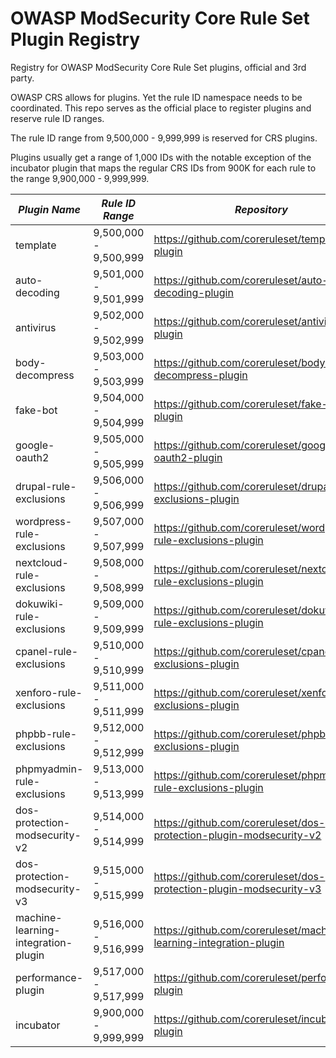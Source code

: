 # OWASP ModSecurity Core Rule Set Plugin Registry
Registry for OWASP ModSecurity Core Rule Set plugins, official and 3rd party.

OWASP CRS allows for plugins. Yet the rule ID namespace needs to be coordinated. This repo serves as the official 
place to register plugins and reserve rule ID ranges.

The rule ID range from 9,500,000 - 9,999,999 is reserved for CRS plugins.

Plugins usually get a range of 1,000 IDs with the notable exception of the incubator plugin that
maps the regular CRS IDs from 900K for each rule to the range 9,900,000 - 9,999,999.

| *Plugin Name*                 | *Rule ID Range*       | *Repository*                                                        | *Type*   | *Status*             | *CI* |
|-------------------------------|-----------------------|---------------------------------------------------------------------|----------|--------------------- | -----|
| template                      | 9,500,000 - 9,500,999 | https://github.com/coreruleset/template-plugin                      | official | tested               | [![.github/workflows/integration.yml](https://github.com/coreruleset/template-plugin/actions/workflows/integration.yml/badge.svg)](https://github.com/coreruleset/template-plugin/actions/workflows/integration.yml) |
| auto-decoding                 | 9,501,000 - 9,501,999 | https://github.com/coreruleset/auto-decoding-plugin                 | official | untested             | |
| antivirus                     | 9,502,000 - 9,502,999 | https://github.com/coreruleset/antivirus-plugin                     | official | &#9989;&nbsp;tested  | |
| body-decompress               | 9,503,000 - 9,503,999 | https://github.com/coreruleset/body-decompress-plugin               | official | &#9989;&nbsp;tested  | |
| fake-bot                      | 9,504,000 - 9,504,999 | https://github.com/coreruleset/fake-bot-plugin                      | official | &#9989;&nbsp;tested  | |
| google-oauth2                 | 9,505,000 - 9,505,999 | https://github.com/coreruleset/google-oauth2-plugin                 | official | &#9989;&nbsp;tested  | |
| drupal-rule-exclusions        | 9,506,000 - 9,506,999 | https://github.com/coreruleset/drupal-rule-exclusions-plugin        | official | untested             | |
| wordpress-rule-exclusions     | 9,507,000 - 9,507,999 | https://github.com/coreruleset/wordpress-rule-exclusions-plugin     | official | &#9989;&nbsp;tested  | |
| nextcloud-rule-exclusions     | 9,508,000 - 9,508,999 | https://github.com/coreruleset/nextcloud-rule-exclusions-plugin     | official | untested             | |
| dokuwiki-rule-exclusions      | 9,509,000 - 9,509,999 | https://github.com/coreruleset/dokuwiki-rule-exclusions-plugin      | official | untested             | |
| cpanel-rule-exclusions        | 9,510,000 - 9,510,999 | https://github.com/coreruleset/cpanel-rule-exclusions-plugin        | official | untested             | |
| xenforo-rule-exclusions       | 9,511,000 - 9,511,999 | https://github.com/coreruleset/xenforo-rule-exclusions-plugin       | official | &#9989;&nbsp;tested  | |
| phpbb-rule-exclusions         | 9,512,000 - 9,512,999 | https://github.com/coreruleset/phpbb-rule-exclusions-plugin         | official | &#9989;&nbsp;tested  | |
| phpmyadmin-rule-exclusions    | 9,513,000 - 9,513,999 | https://github.com/coreruleset/phpmyadmin-rule-exclusions-plugin    | official | being tested         | |
| dos-protection-modsecurity-v2 | 9,514,000 - 9,514,999 | https://github.com/coreruleset/dos-protection-plugin-modsecurity-v2 | official | untested             | |
| dos-protection-modsecurity-v3 | 9,515,000 - 9,515,999 | https://github.com/coreruleset/dos-protection-plugin-modsecurity-v3 | official | draft                | |
| machine-learning-integration-plugin | 9,516,000 - 9,516,999 | https://github.com/coreruleset/machine-learning-integration-plugin | official | draft                | |
| performance-plugin            | 9,517,000 - 9,517,999 | https://github.com/coreruleset/performance-plugin                   | official | draft                | |
| incubator                     | 9,900,000 - 9,999,999 | https://github.com/coreruleset/incubator-plugin                     | official | -                    | |
